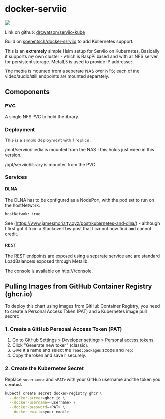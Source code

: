 # docker-serviio

[![](http://serviio.org/images/serviio.png)](http://serviio.org/) 

Link on github: [drcwatson/serviio-kube](https://github.com/drcwatson/serviio-kube)

Build on [soerentsch/docker-serviio](https://github.com/soerentsch/docker-serviio) to add Kubernetes support.

This is an **extremely** simple Helm setup for Serviio on Kubernetes.
Basically it supports my own cluster - which is RaspPi based and with an NFS server for persistent storage.  MetalLB is used to provide IP addresses.

The media is mounted from a seperate NAS over NFS; each of the video/audio/still endpoints are mounted separately.

## Comoponents

### PVC

A single NFS PVC to hold the library.

### Deployment

This is a simple deployment with 1 replica.

/mnt/serviio/media is mounted from the NAS - this holds just video in this version.

/opt/serviio/library is mounted from the PVC

### Services

#### DLNA

The DLNA has to be configured as a NodePort, with the pod set to run on the hostNetwork:

```
hostNetwok: true
```

See (https://www.jamesmoriarty.xyz/post/kubernetes-and-dlna/) - although I first got it from a Stackoverflow post that I cannot now find and cannot credit.

#### REST

The REST endpoints are exposed using a seperate service and are standard LoadBalancers exposed through Metallb.

The console is available on http://<IP>/console.

## Pulling Images from GitHub Container Registry (ghcr.io)

To deploy this chart using images from GitHub Container Registry, you need to create a Personal Access Token (PAT) and a Kubernetes image pull secret:

### 1. Create a GitHub Personal Access Token (PAT)

1. Go to [GitHub Settings > Developer settings > Personal access tokens](https://github.com/settings/tokens).
2. Click "Generate new token" (classic).
3. Give it a name and select the `read:packages` scope and `repo`
4. Copy the token and save it securely.

### 2. Create the Kubernetes Secret

Replace `<username>` and `<PAT>` with your GitHub username and the token you created:

```sh
kubectl create secret docker-registry ghcr \
  --docker-server=ghcr.io \
  --docker-username=<username> \
  --docker-password=<PAT> \
  --docker-email=<your-email>
```
